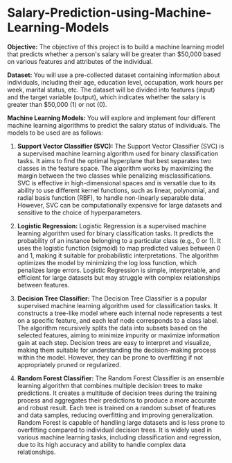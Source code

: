 # Salary-Prediction-using-Machine-Learning-Models
**Objective:**
The objective of this project is to build a machine learning model that predicts whether a person's salary will be greater than $50,000 based on various features and attributes of the individual.

**Dataset:**
You will use a pre-collected dataset containing information about individuals, including their age, education level, occupation, work hours per week, marital status, etc. The dataset will be divided into features (input) and the target variable (output), which indicates whether the salary is greater than $50,000 (1) or not (0).

**Machine Learning Models:**
You will explore and implement four different machine learning algorithms to predict the salary status of individuals. The models to be used are as follows:

1. **Support Vector Classifier (SVC):**
    The Support Vector Classifier (SVC) is a supervised machine learning algorithm used for binary classification tasks. It aims to find the optimal hyperplane that best separates two classes in the feature space. The algorithm works by maximizing the margin between the two classes while penalizing misclassifications. SVC is effective in high-dimensional spaces and is versatile due to its ability to use different kernel functions, such as linear, polynomial, and radial basis function (RBF), to handle non-linearly separable data. However, SVC can be computationally expensive for large datasets and sensitive to the choice of hyperparameters.

2. **Logistic Regression:**
    Logistic Regression is a supervised machine learning algorithm used for binary classification tasks. It predicts the probability of an instance belonging to a particular class (e.g., 0 or 1). It uses the logistic function (sigmoid) to map predicted values between 0 and 1, making it suitable for probabilistic interpretations. The algorithm optimizes the model by minimizing the log loss function, which penalizes large errors. Logistic Regression is simple, interpretable, and efficient for large datasets but may struggle with complex relationships between features.

3. **Decision Tree Classifier:**
   The Decision Tree Classifier is a popular supervised machine learning algorithm used for classification tasks. It constructs a tree-like model where each internal node represents a test on a specific feature, and each leaf node corresponds to a class label. The algorithm recursively splits the data into subsets based on the selected features, aiming to minimize impurity or maximize information gain at each step. Decision trees are easy to interpret and visualize, making them suitable for understanding the decision-making process within the model. However, they can be prone to overfitting if not appropriately pruned or regularized.

4. **Random Forest Classifier:**
   The Random Forest Classifier is an ensemble learning algorithm that combines multiple decision trees to make predictions. It creates a multitude of decision trees during the training process and aggregates their predictions to produce a more accurate and robust result. Each tree is trained on a random subset of features and data samples, reducing overfitting and improving generalization. Random Forest is capable of handling large datasets and is less prone to overfitting compared to individual decision trees. It is widely used in various machine learning tasks, including classification and regression, due to its high accuracy and ability to handle complex data relationships.
